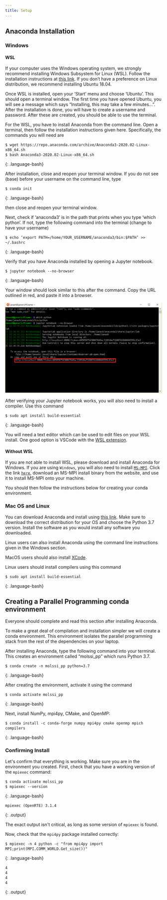 ```yaml
---
title: Setup
---
```

## Anaconda Installation

### Windows

#### WSL

If your computer uses the Windows operating system, we strongly recommend installing Windows Subsystem for Linux (WSL). Follow the installation instructions at [this link](https://docs.microsoft.com/en-us/windows/wsl/install-win10). If you don’t have a preference on Linux distribution, we recommend installing Ubuntu 18.04.

Once WSL is installed, open your ‘Start’ menu and choose ‘Ubuntu’. This should open a terminal window. The first time you have opened Ubuntu, you will see a message which says “Installing, this may take a few minutes…”. After the installation is done, you will have to create a username and password. After these are created, you should be able to use the terminal.

For the WSL, you have to install Anaconda from the command line. Open a terminal, then follow the installation instructions given here. Specifically, the commands you will need are

~~~
$ wget https://repo.anaconda.com/archive/Anaconda3-2020.02-Linux-x86_64.sh  
$ bash Anaconda3-2020.02-Linux-x86_64.sh
~~~
{: .language-bash}

After installation, close and reopen your terminal window. If you do not see (base) before your username on the command line, type

~~~
$ conda init
~~~
{: .language-bash}

then close and reopen your terminal window.

Next, check if ‘anaconda3’ is in the path that prints when you type ‘which python’. If not, type the following command into the terminal (change to have your username)

~~~
$ echo ‘export PATH=/home/YOUR_USERNAME/anaconda3/bin:$PATH’ >> ~/.bashrc
~~~
{: .language-bash}

Verify that you have Anaconda installed by opening a Jupyter notebook.

~~~
$ jupyter notebook --no-browser
~~~
{: .language-bash}

Your window should look similar to this after the command. Copy the URL outlined in red, and paste it into a browser.

<img src = './fig/jupyter.png'>

After verifying your Jupyter notebook works, you will also need to install a compiler. Use this command

~~~
$ sudo apt install build-essential
~~~
{: .language-bash}

You will need a text editor which can be used to edit files on your WSL install. One good option is VSCode with the [WSL extension](https://code.visualstudio.com/docs/remote/wsl).

#### Without WSL

If you are not able to install WSL, please download and install Anaconda for Windows. If you are using `Windows`, you will also need to install [`MS-MPI`](https://docs.microsoft.com/en-us/message-passing-interface/microsoft-mpi).
Click the link [`here`](https://docs.microsoft.com/en-us/message-passing-interface/microsoft-mpi), download an MS-MPI install binary from the website, and use it to install MS-MPI onto your machine.

You should then follow the instructions below for creating your conda environment.

### Mac OS and Linux

You can download Anaconda and install using [this link](https://www.anaconda.com/products/individual). Make sure to download the correct distribution for your OS and choose the Python 3.7 version. Install the software as you would install any software you downloaded.

Linux users can also install Anaconda using the command line instructions given in the Windows section.

MacOS users should also install [XCode](https://developer.apple.com/xcode/).

Linux users should install compilers using this command

~~~
$ sudo apt install build-essential
~~~
{: .language-bash}

## Creating a Parallel Programming conda environment

Everyone should complete and read this section after installing Anaconda.

To make a great deal of compilation and installation simpler we will create a conda environment. This environment isolates the parallel programming stack from the rest of the dependencies on your laptop.

After installing Anaconda, type the following command into your terminal. This creates an environment called “molssi_pp” which runs Python 3.7.

~~~
$ conda create -n molssi_pp python=3.7
~~~
{: .language-bash}

After creating the environment, activate it using the command

~~~
$ conda activate molssi_pp
~~~
{: .language-bash}

Next, install NumPy, mpi4py, CMake, and OpenMP:

~~~
$ conda install -c conda-forge numpy mpi4py cmake openmp mpich compilers
~~~
{: .language-bash}

### Confirming Install

Let's confirm that everything is working. Make sure you are in the environment you created.
First, check that you have a working version of the `mpiexec` command:

~~~
$ conda activate molssi_pp
$ mpiexec --version
~~~
{: .language-bash}

~~~
mpiexec (OpenRTE) 3.1.4
~~~
{: .output}

The exact output isn't critical, as long as some version of `mpiexec` is found.

Now, check that the `mpi4py` package installed correctly:

~~~
$ mpiexec -n 4 python -c "from mpi4py import MPI;print(MPI.COMM_WORLD.Get_size())"
~~~
{: .language-bash}

~~~
4
4
4
4
~~~
{: .output}